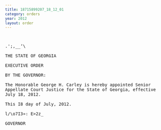```yaml
---
title: 18715899207_18_12_01
category: orders
year: 2012
layout: order
---
```


<pre> 

.';,__‘\

THE STATE OF GEORGIA

EXECUTIVE ORDER

BY THE GOVERNOR:

The Honorable George H. Carley is hereby appointed Senior
Appellate Court Justice for the State of Georgia, effective
July 18, 2012.

This I8 day of July, 2012.

l/\o7I3»: E>2z_

GOVERNOR

</pre>
